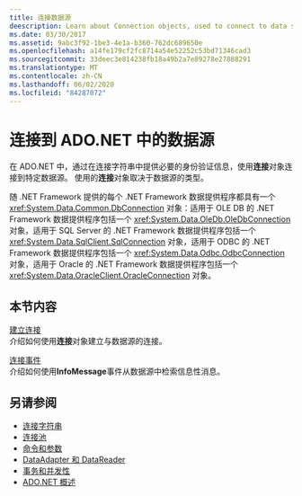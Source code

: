 ```yaml
---
title: 连接数据源
deescription: Learn about Connection objects, used to connect to data sources in ADO.NET. The Connection object you choose depends on the type of data source.
ms.date: 03/30/2017
ms.assetid: 9abc3f92-1be3-4e1a-b360-762dc689650e
ms.openlocfilehash: a14fe179cf2fc8714a54e52252c53bd71346cad3
ms.sourcegitcommit: 33deec3e814238fb18a49b2a7e89278e27888291
ms.translationtype: MT
ms.contentlocale: zh-CN
ms.lasthandoff: 06/02/2020
ms.locfileid: "84287072"
---
```

# <a name="connecting-to-a-data-source-in-adonet"></a>连接到 ADO.NET 中的数据源

在 ADO.NET 中，通过在连接字符串中提供必要的身份验证信息，使用**连接**对象连接到特定数据源。 使用的**连接**对象取决于数据源的类型。  
  
 随 .NET Framework 提供的每个 .NET Framework 数据提供程序都具有一个 <xref:System.Data.Common.DbConnection> 对象：适用于 OLE DB 的 .NET Framework 数据提供程序包括一个 <xref:System.Data.OleDb.OleDbConnection> 对象，适用于 SQL Server 的 .NET Framework 数据提供程序包括一个 <xref:System.Data.SqlClient.SqlConnection> 对象，适用于 ODBC 的 .NET Framework 数据提供程序包括一个 <xref:System.Data.Odbc.OdbcConnection> 对象，适用于 Oracle 的 .NET Framework 数据提供程序包括一个 <xref:System.Data.OracleClient.OracleConnection> 对象。  
  
## <a name="in-this-section"></a>本节内容  
 [建立连接](establishing-the-connection.md)\
 介绍如何使用**连接**对象建立与数据源的连接。  
  
 [连接事件](connection-events.md)\
 介绍如何使用**InfoMessage**事件从数据源中检索信息性消息。  
  
## <a name="see-also"></a>另请参阅

- [连接字符串](connection-strings.md)
- [连接池](connection-pooling.md)
- [命令和参数](commands-and-parameters.md)
- [DataAdapter 和 DataReader](dataadapters-and-datareaders.md)
- [事务和并发性](transactions-and-concurrency.md)
- [ADO.NET 概述](ado-net-overview.md)
